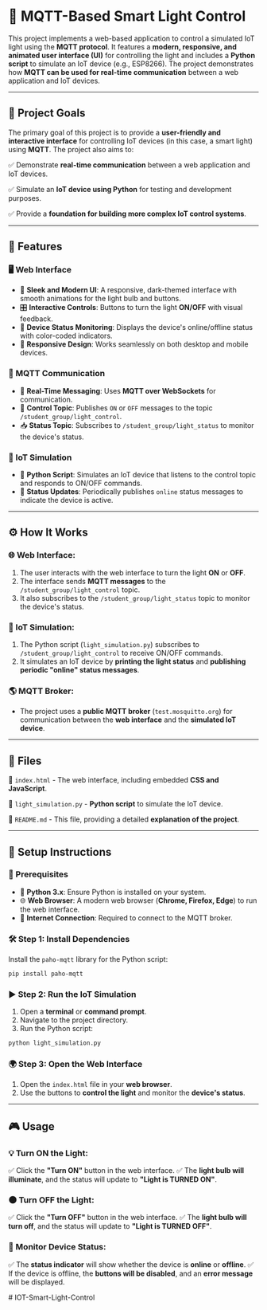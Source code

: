 # 🚀 MQTT-Based Smart Light Control

This project implements a web-based application to control a simulated IoT light using the **MQTT protocol**. It features a **modern, responsive, and animated user interface (UI)** for controlling the light and includes a **Python script** to simulate an IoT device (e.g., ESP8266). The project demonstrates how **MQTT can be used for real-time communication** between a web application and IoT devices.

---

## 🎯 Project Goals
The primary goal of this project is to provide a **user-friendly and interactive interface** for controlling IoT devices (in this case, a smart light) using **MQTT**. The project also aims to:

✅ Demonstrate **real-time communication** between a web application and IoT devices.

✅ Simulate an **IoT device using Python** for testing and development purposes.

✅ Provide a **foundation for building more complex IoT control systems**.

---

## 🌟 Features

### 🖥️ Web Interface
- 🎨 **Sleek and Modern UI**: A responsive, dark-themed interface with smooth animations for the light bulb and buttons.
- 🎛️ **Interactive Controls**: Buttons to turn the light **ON/OFF** with visual feedback.
- 📡 **Device Status Monitoring**: Displays the device's online/offline status with color-coded indicators.
- 📱 **Responsive Design**: Works seamlessly on both desktop and mobile devices.

### 🔗 MQTT Communication
- 🔄 **Real-Time Messaging**: Uses **MQTT over WebSockets** for communication.
- 📢 **Control Topic**: Publishes `ON` or `OFF` messages to the topic `/student_group/light_control`.
- 📥 **Status Topic**: Subscribes to `/student_group/light_status` to monitor the device's status.

### 🤖 IoT Simulation
- 🐍 **Python Script**: Simulates an IoT device that listens to the control topic and responds to ON/OFF commands.
- 📡 **Status Updates**: Periodically publishes `online` status messages to indicate the device is active.

---

## ⚙️ How It Works

### 🌐 Web Interface:
1. The user interacts with the web interface to turn the light **ON** or **OFF**.
2. The interface sends **MQTT messages** to the `/student_group/light_control` topic.
3. It also subscribes to the `/student_group/light_status` topic to monitor the device's status.

### 🤖 IoT Simulation:
1. The Python script (`light_simulation.py`) subscribes to `/student_group/light_control` to receive ON/OFF commands.
2. It simulates an IoT device by **printing the light status** and **publishing periodic "online" status messages**.

### 🌎 MQTT Broker:
- The project uses a **public MQTT broker** (`test.mosquitto.org`) for communication between the **web interface** and the **simulated IoT device**.

---

## 📂 Files
📌 `index.html` - The web interface, including embedded **CSS and JavaScript**.

📌 `light_simulation.py` - **Python script** to simulate the IoT device.

📌 `README.md` - This file, providing a detailed **explanation of the project**.

---

## 🔧 Setup Instructions

### 📌 Prerequisites
- 🐍 **Python 3.x**: Ensure Python is installed on your system.
- 🌐 **Web Browser**: A modern web browser (**Chrome, Firefox, Edge**) to run the web interface.
- 📡 **Internet Connection**: Required to connect to the MQTT broker.

### 🛠️ Step 1: Install Dependencies
Install the `paho-mqtt` library for the Python script:

```bash
pip install paho-mqtt
```

### ▶️ Step 2: Run the IoT Simulation
1. Open a **terminal** or **command prompt**.
2. Navigate to the project directory.
3. Run the Python script:

```bash
python light_simulation.py
```

### 🌍 Step 3: Open the Web Interface
1. Open the `index.html` file in your **web browser**.
2. Use the buttons to **control the light** and monitor the **device's status**.

---

## 🎮 Usage

### 💡 Turn ON the Light:
✅ Click the **"Turn ON"** button in the web interface.
✅ The **light bulb will illuminate**, and the status will update to **"Light is TURNED ON"**.

### 🌑 Turn OFF the Light:
✅ Click the **"Turn OFF"** button in the web interface.
✅ The **light bulb will turn off**, and the status will update to **"Light is TURNED OFF"**.

### 📡 Monitor Device Status:
✅ The **status indicator** will show whether the device is **online** or **offline**.
✅ If the device is offline, the **buttons will be disabled**, and an **error message** will be displayed.

#   I O T - S m a r t - L i g h t - C o n t r o l  
 